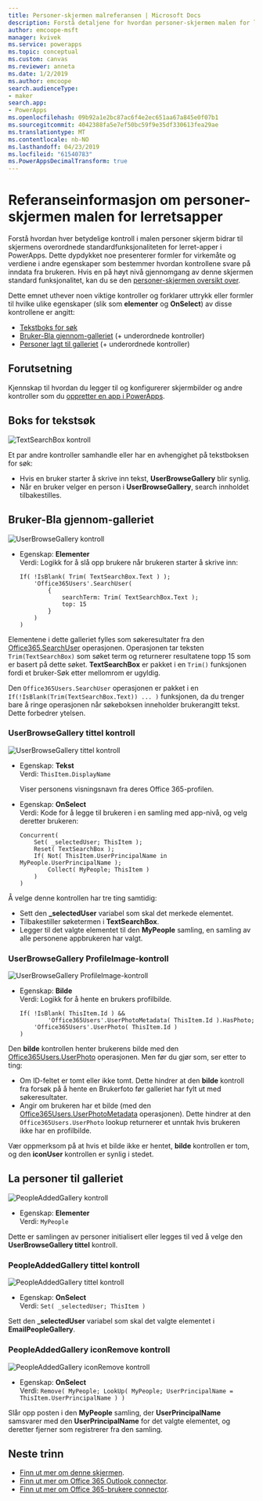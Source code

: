 ```yaml
---
title: Personer-skjermen malreferansen | Microsoft Docs
description: Forstå detaljene for hvordan personer-skjermen malen for lerret-apper fungerer i PowerApps
author: emcoope-msft
manager: kvivek
ms.service: powerapps
ms.topic: conceptual
ms.custom: canvas
ms.reviewer: anneta
ms.date: 1/2/2019
ms.author: emcoope
search.audienceType:
- maker
search.app:
- PowerApps
ms.openlocfilehash: 09b92a1e2bc87ac6f4e2ec651aa67a845e0f07b1
ms.sourcegitcommit: 4042388fa5e7ef50bc59f9e35df330613fea29ae
ms.translationtype: MT
ms.contentlocale: nb-NO
ms.lasthandoff: 04/23/2019
ms.locfileid: "61540783"
ms.PowerAppsDecimalTransform: true
---
```

# <a name="reference-information-about-the-people-screen-template-for-canvas-apps"></a>Referanseinformasjon om personer-skjermen malen for lerretsapper

Forstå hvordan hver betydelige kontroll i malen personer skjerm bidrar til skjermens overordnede standardfunksjonaliteten for lerret-apper i PowerApps. Dette dypdykket noe presenterer formler for virkemåte og verdiene i andre egenskaper som bestemmer hvordan kontrollene svare på inndata fra brukeren. Hvis en på høyt nivå gjennomgang av denne skjermen standard funksjonalitet, kan du se den [personer-skjermen oversikt over](people-screen-overview.md).

Dette emnet uthever noen viktige kontroller og forklarer uttrykk eller formler til hvilke ulike egenskaper (slik som **elementer** og **OnSelect**) av disse kontrollene er angitt:

* [Tekstboks for søk](#text-search-box)
* [Bruker-Bla gjennom-galleriet](#user-browse-gallery) (+ underordnede kontroller)
* [Personer lagt til galleriet](#people-added-gallery) (+ underordnede kontroller)

## <a name="prerequisite"></a>Forutsetning

Kjennskap til hvordan du legger til og konfigurerer skjermbilder og andre kontroller som du [oppretter en app i PowerApps](../data-platform-create-app-scratch.md).

## <a name="text-search-box"></a>Boks for tekstsøk

![TextSearchBox kontroll](media/people-screen/people-search-box.png)

Et par andre kontroller samhandle eller har en avhengighet på tekstboksen for søk:

* Hvis en bruker starter å skrive inn tekst, **UserBrowseGallery** blir synlig.
* Når en bruker velger en person i **UserBrowseGallery**, search innholdet tilbakestilles.

## <a name="user-browse-gallery"></a>Bruker-Bla gjennom-galleriet

![UserBrowseGallery kontroll](media/people-screen/people-browse-gall.png)

* Egenskap: **Elementer**<br>
    Verdi: Logikk for å slå opp brukere når brukeren starter å skrive inn:
    
    ```powerapps-comma
    If( !IsBlank( Trim( TextSearchBox.Text ) ); 
        'Office365Users'.SearchUser(
            {
                searchTerm: Trim( TextSearchBox.Text ); 
                top: 15
            }
        )
    )
    ```
    
Elementene i dette galleriet fylles som søkeresultater fra den [Office365.SearchUser](https://docs.microsoft.com/connectors/office365users/#searchuser) operasjonen. Operasjonen tar teksten `Trim(TextSearchBox)` som søket term og returnerer resultatene topp 15 som er basert på dette søket. **TextSearchBox** er pakket i en `Trim()` funksjonen fordi et bruker-Søk etter mellomrom er ugyldig.

Den `Office365Users.SearchUser` operasjonen er pakket i en `If(!IsBlank(Trim(TextSearchBox.Text)) ... )` funksjonen, da du trenger bare å ringe operasjonen når søkeboksen inneholder brukerangitt tekst. Dette forbedrer ytelsen.

### <a name="userbrowsegallery-title-control"></a>UserBrowseGallery tittel kontroll

![UserBrowseGallery tittel kontroll](media/people-screen/people-browse-gall-title.png)

* Egenskap: **Tekst**<br>Verdi: `ThisItem.DisplayName`

  Viser personens visningsnavn fra deres Office 365-profilen.

* Egenskap: **OnSelect**<br>
    Verdi: Kode for å legge til brukeren i en samling med app-nivå, og velg deretter brukeren:

    ```powerapps-comma
    Concurrent(
        Set( _selectedUser; ThisItem );
        Reset( TextSearchBox );
        If( Not( ThisItem.UserPrincipalName in MyPeople.UserPrincipalName ); 
            Collect( MyPeople; ThisItem )
        )
    )
    ```
Å velge denne kontrollen har tre ting samtidig:

   * Sett den  **\_selectedUser** variabel som skal det merkede elementet.
   * Tilbakestiller søketermen i **TextSearchBox**.
   * Legger til det valgte elementet til den **MyPeople** samling, en samling av alle personene appbrukeren har valgt.

### <a name="userbrowsegallery-profileimage-control"></a>UserBrowseGallery ProfileImage-kontroll

![UserBrowseGallery ProfileImage-kontroll](media/people-screen/people-browse-gall-image.png)

* Egenskap: **Bilde**<br>
    Verdi: Logikk for å hente en brukers profilbilde.

    ```powerapps-comma
    If( !IsBlank( ThisItem.Id ) && 
            'Office365Users'.UserPhotoMetadata( ThisItem.Id ).HasPhoto;
        'Office365Users'.UserPhoto( ThisItem.Id )
    )
    ```

Den **bilde** kontrollen henter brukerens bilde med den [Office365Users.UserPhoto](https://docs.microsoft.com/connectors/office365users/#get-user-photo--v1-) operasjonen. Men før du gjør som, ser etter to ting:
  
   * Om ID-feltet er tomt eller ikke tomt. Dette hindrer at den **bilde** kontroll fra forsøk på å hente en Brukerfoto før galleriet har fylt ut med søkeresultater.
   * Angir om brukeren har et bilde (med den [Office365Users.UserPhotoMetadata](https://docs.microsoft.com/connectors/office365users/#get-user-photo-metadata) operasjonen). Dette hindrer at den `Office365Users.UserPhoto` lookup returnerer et unntak hvis brukeren ikke har en profilbilde.

Vær oppmerksom på at hvis et bilde ikke er hentet, **bilde** kontrollen er tom, og den **iconUser** kontrollen er synlig i stedet.

## <a name="people-added-gallery"></a>La personer til galleriet

![PeopleAddedGallery kontroll](media/people-screen/people-people-gall.png)

* Egenskap: **Elementer**<br>
    Verdi: `MyPeople`

Dette er samlingen av personer initialisert eller legges til ved å velge den **UserBrowseGallery tittel** kontroll.

### <a name="peopleaddedgallery-title-control"></a>PeopleAddedGallery tittel kontroll

![PeopleAddedGallery tittel kontroll](media/people-screen/people-people-gall-title.png)

* Egenskap: **OnSelect**<br>
    Verdi: `Set( _selectedUser; ThisItem )`

Sett den **_selectedUser** variabel som skal det valgte elementet i **EmailPeopleGallery**.

### <a name="peopleaddedgallery-iconremove-control"></a>PeopleAddedGallery iconRemove kontroll

![PeopleAddedGallery iconRemove kontroll](media/people-screen/people-people-gall-delete.png)

* Egenskap: **OnSelect**<br>
    Verdi: `Remove( MyPeople; LookUp( MyPeople; UserPrincipalName = ThisItem.UserPrincipalName ) )`

Slår opp posten i den **MyPeople** samling, der **UserPrincipalName** samsvarer med den **UserPrincipalName** for det valgte elementet, og deretter fjerner som registrerer fra den samling.

## <a name="next-steps"></a>Neste trinn

* [Finn ut mer om denne skjermen](./people-screen-overview.md).
* [Finn ut mer om Office 365 Outlook connector](../connections/connection-office365-outlook.md).
* [Finn ut mer om Office 365-brukere connector](../connections/connection-office365-users.md).

